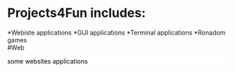 # Projects4Fun includes:
  *Webiste applications
  *GUI applications
  *Terminal applications
  *Ronadom games
<br>
#Web
<div style="background-color: white;"> 
  <p style="color: black"> some websites applications </p>
 </div>
